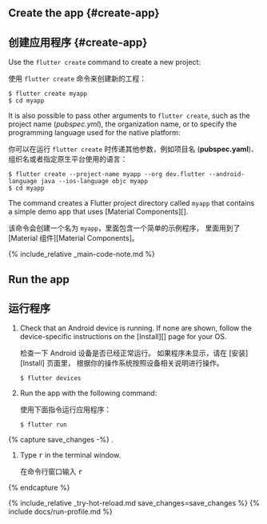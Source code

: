 <div class="tab-pane" id="terminal" role="tabpanel" aria-labelledby="terminal-tab" markdown="1">

## Create the app  {#create-app}

## 创建应用程序 {#create-app}

Use the `flutter create` command to create a new project:

使用 `flutter create` 命令来创建新的工程：

```terminal
$ flutter create myapp
$ cd myapp
```

It is also possible to pass other arguments to `flutter create`,
such as the project name (*pubspec.yml*), the organization name,
or to specify the programming language used for the native platform:

你可以在运行 `flutter create` 时传递其他参数，例如项目名 (**pubspec.yaml**)、
组织名或者指定原生平台使用的语言：

```terminal
$ flutter create --project-name myapp --org dev.flutter --android-language java --ios-language objc myapp
$ cd myapp
```

The command creates a Flutter project directory called `myapp` that
contains a simple demo app that uses [Material Components][].

该命令会创建一个名为 `myapp`，里面包含一个简单的示例程序，
里面用到了 [Material 组件][Material Components]。

{% include_relative _main-code-note.md %}

## Run the app

## 运行程序

 1. Check that an Android device is running. If none are shown, follow the
    device-specific instructions on the [Install][] page for your OS.

    检查一下 Android 设备是否已经正常运行。
    如果程序未显示，请在 [安装][Install] 页面里，
    根据你的操作系统按照设备相关说明进行操作。

    ```terminal
    $ flutter devices
    ```

 1. Run the app with the following command:

    使用下面指令运行应用程序：

    ```terminal
    $ flutter run
    ```

{% capture save_changes -%}
.

1. Type <kbd>r</kbd> in the terminal window.

   在命令行窗口输入 <kbd>r</kbd>

{% endcapture %}

{% include_relative _try-hot-reload.md save_changes=save_changes %}
{% include docs/run-profile.md %}

[trusted your computer]: {{site.url}}/get-started/install/macos#trust

</div>

